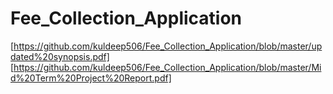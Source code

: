 # Fee_Collection_Application
[https://github.com/kuldeep506/Fee_Collection_Application/blob/master/updated%20synopsis.pdf]
[https://github.com/kuldeep506/Fee_Collection_Application/blob/master/Mid%20Term%20Project%20Report.pdf]
